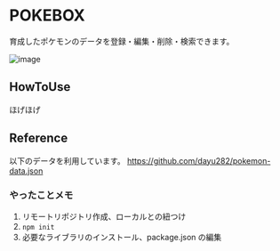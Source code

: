 # POKEBOX

育成したポケモンのデータを登録・編集・削除・検索できます。

![image](https://github.com/harryusei/poke-box/tree/master/img/top.png?raw=true)

## HowToUse

ほげほげ

## Reference

以下のデータを利用しています。
https://github.com/dayu282/pokemon-data.json

### やったことメモ

1. リモートリポジトリ作成、ローカルとの紐つけ
1. `npm init`
1. 必要なライブラリのインストール、package.json の編集
